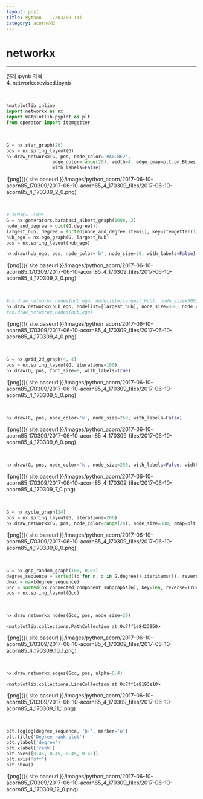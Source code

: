 ```yaml
---
layout: post
title: Python - 17/03/09 (4)
category: acorn수업
---
```


# networkx

---

원래 ipynb 제목  
4. networkx revised.ipynb  

<br>

```python
%matplotlib inline
import networkx as nx
import matplotlib.pyplot as plt
from operator import itemgetter
```

<br>

```python
G = nx.star_graph(20)
pos = nx.spring_layout(G)
nx.draw_networkx(G, pos, node_color='#A0CBE2',
                 edge_color=range(20), width=4, edge_cmap=plt.cm.Blues,
                 with_labels=False)
```


![png]({{ site.baseurl }}/images/python_acorn/2017-06-10-acorn85_170309/2017-06-10-acorn85_4_170309_files/2017-06-10-acorn85_4_170309_2_0.png)

<br>

```python
# 허브에고 그래프
G = nx.generators.barabasi_albert_graph(1000, 2)
node_and_degree = dict(G.degree())
largest_hub, degree = sorted(node_and_degree.items(), key=itemgetter(1))[-1]
hub_ego = nx.ego_graph(G, largest_hub)
pos = nx.spring_layout(hub_ego)

nx.draw(hub_ego, pos, node_color='b', node_size=50, with_labels=False)
```


![png]({{ site.baseurl }}/images/python_acorn/2017-06-10-acorn85_170309/2017-06-10-acorn85_4_170309_files/2017-06-10-acorn85_4_170309_3_0.png)

<br>

```python
#nx.draw_networkx_nodes(hub_ego, nodelist=[largest_hub], node_size=300, node_color='r')
nx.draw_networkx(hub_ego, nodelist=[largest_hub], node_size=300, node_color='r')
#nx.draw_networkx_nodes(hub_ego)
```


![png]({{ site.baseurl }}/images/python_acorn/2017-06-10-acorn85_170309/2017-06-10-acorn85_4_170309_files/2017-06-10-acorn85_4_170309_4_0.png)

<br>

```python
G = nx.grid_2d_graph(4, 4)
pos = nx.spring_layout(G, iterations=100)
nx.draw(G, pos, font_size=8, with_labels=True)
```


![png]({{ site.baseurl }}/images/python_acorn/2017-06-10-acorn85_170309/2017-06-10-acorn85_4_170309_files/2017-06-10-acorn85_4_170309_5_0.png)

<br>

```python
nx.draw(G, pos, node_color='k', node_size=250, with_labels=False)
```


![png]({{ site.baseurl }}/images/python_acorn/2017-06-10-acorn85_170309/2017-06-10-acorn85_4_170309_files/2017-06-10-acorn85_4_170309_6_0.png)

<br>

```python
nx.draw(G, pos, node_color='k', node_size=250, with_labels=False, width=6)
```


![png]({{ site.baseurl }}/images/python_acorn/2017-06-10-acorn85_170309/2017-06-10-acorn85_4_170309_files/2017-06-10-acorn85_4_170309_7_0.png)

<br>

```python
G = nx.cycle_graph(24)
pos = nx.spring_layout(G, iterations=200)
nx.draw_networkx(G, pos, node_color=range(24), node_size=800, cmap=plt.cm.Blues)
```


![png]({{ site.baseurl }}/images/python_acorn/2017-06-10-acorn85_170309/2017-06-10-acorn85_4_170309_files/2017-06-10-acorn85_4_170309_8_0.png)

<br>

```python
G = nx.gnp_random_graph(100, 0.02)
degree_sequence = sorted((d for n, d in G.degree().iteritems()), reverse=True)
dmax = max(degree_sequence)
Gcc = sorted(nx.connected_component_subgraphs(G), key=len, reverse=True)[0]
pos = nx.spring_layout(Gcc)
```

<br>

```python
nx.draw_networkx_nodes(Gcc, pos, node_size=20)
```




    <matplotlib.collections.PathCollection at 0x7ff1e8423950>




![png]({{ site.baseurl }}/images/python_acorn/2017-06-10-acorn85_170309/2017-06-10-acorn85_4_170309_files/2017-06-10-acorn85_4_170309_10_1.png)

<br>

```python
nx.draw_networkx_edges(Gcc, pos, alpha=0.4)
```




    <matplotlib.collections.LineCollection at 0x7ff1e8193e10>




![png]({{ site.baseurl }}/images/python_acorn/2017-06-10-acorn85_170309/2017-06-10-acorn85_4_170309_files/2017-06-10-acorn85_4_170309_11_1.png)

<br>

```python
plt.loglog(degree_sequence, 'b-', marker='o')
plt.title('Degree rank plot')
plt.ylabel('degree')
plt.xlabel('rank')
plt.axes([0.45, 0.45, 0.45, 0.45])
plt.axis('off')
plt.show()
```


![png]({{ site.baseurl }}/images/python_acorn/2017-06-10-acorn85_170309/2017-06-10-acorn85_4_170309_files/2017-06-10-acorn85_4_170309_12_0.png)

